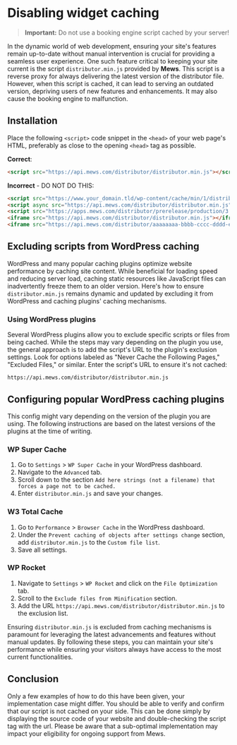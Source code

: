 # Disabling widget caching

> **Important:** Do not use a booking engine script cached by your server!

In the dynamic world of web development, ensuring your site's features remain up-to-date without manual intervention is crucial for providing a seamless user experience. One such feature critical to keeping your site current is the script `distributor.min.js` provided by **Mews**. This script is a reverse proxy for always delivering the latest version of the distributor file. However, when this script is cached, it can lead to serving an outdated version, depriving users of new features and enhancements. It may also cause the booking engine to malfunction.

## Installation

Place the following `<script>` code snippet in the `<head>` of your web page's HTML, preferably as close to the opening `<head>` tag as possible.

**Correct**:
```html
<script src="https://api.mews.com/distributor/distributor.min.js"></script>
```

**Incorrect** - DO NOT DO THIS:
```html
<script src="https://www.your_domain.tld/wp-content/cache/min/1/distributor/distributor.min.js?ver=1628071961"></script>
<script async src="https://api.mews.com/distributor/distributor.min.js"></script>
<script src="https://apps.mews.com/distributor/prerelease/production/3.924.4/distributor.js"></script>
<iframe src="https://api.mews.com/distributor/distributor.min.js"></iframe>
<iframe src="https://api.mews.com/distributor/aaaaaaaa-bbbb-cccc-dddd-eeeeeeeeeeee"></iframe>
```

## Excluding scripts from WordPress caching

WordPress and many popular caching plugins optimize website performance by caching site content. While beneficial for loading speed and reducing server load, caching static resources like JavaScript files can inadvertently freeze them to an older version. Here's how to ensure `distributor.min.js` remains dynamic and updated by excluding it from WordPress and caching plugins' caching mechanisms.

### Using WordPress plugins

Several WordPress plugins allow you to exclude specific scripts or files from being cached. While the steps may vary depending on the plugin you use, the general approach is to add the script's URL to the plugin's exclusion settings. Look for options labeled as "Never Cache the Following Pages," "Excluded Files," or similar. Enter the script's URL to ensure it's not cached:

```
https://api.mews.com/distributor/distributor.min.js
```

## Configuring popular WordPress caching plugins

This config might vary depending on the version of the plugin you are using. The following instructions are based on the latest versions of the plugins at the time of writing.

### WP Super Cache

1. Go to `Settings` > `WP Super Cache` in your WordPress dashboard.
2. Navigate to the `Advanced` tab.
3. Scroll down to the section `Add here strings (not a filename) that forces a page not to be cached.`
4. Enter `distributor.min.js` and save your changes.

### W3 Total Cache

1. Go to `Performance` > `Browser Cache` in the WordPress dashboard.
2. Under the `Prevent caching of objects after settings change` section, add `distributor.min.js` to the `Custom file list`.
3. Save all settings.

### WP Rocket

1. Navigate to `Settings` > `WP Rocket` and click on the `File Optimization` tab.
2. Scroll to the `Exclude files from Minification` section.
3. Add the URL `https://api.mews.com/distributor/distributor.min.js` to the exclusion list.

Ensuring `distributor.min.js` is excluded from caching mechanisms is paramount for leveraging the latest advancements and features without manual updates. By following these steps, you can maintain your site's performance while ensuring your visitors always have access to the most current functionalities.

## Conclusion
Only a few examples of how to do this have been given, your implementation case might differ. You should be able to verify and confirm that our script is not cached on your side. This can be done simply by displaying the source code of your website and double-checking the script tag with the url. Please be aware that a sub-optimal implementation may impact your eligibility for ongoing support from Mews.
